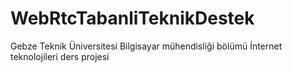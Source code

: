 # WebRtcTabanliTeknikDestek
Gebze Teknik Üniversitesi Bilgisayar mühendisliği bölümü İnternet teknolojileri ders projesi
